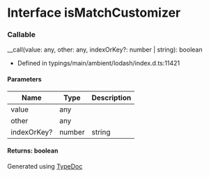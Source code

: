 # Interface isMatchCustomizer


### Callable
__call(value: any, other: any, indexOrKey?: number | string): boolean
  
* Defined in typings/main/ambient/lodash/index.d.ts:11421


#### Parameters

| Name | Type | Description |
| ---- | ---- | ---- |
| value | any|  |
| other | any|  |
| indexOrKey? | number | string|  |

#### Returns: boolean



Generated using [TypeDoc](http://typedoc.io)
